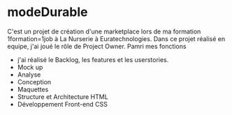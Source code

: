 # modeDurable

C'est un projet de création d'une marketplace lors de ma formation 1formation=1job à La Nurserie à Euratechnologies.
Dans ce projet réalisé en equipe, j'ai joué le rôle de Project Owner. Pamri mes fonctions 
* j'ai réalisé le Backlog, les features et les userstories.
* Mock up
* Analyse
* Conception
* Maquettes
* Structure et Architecture HTML
* Développement Front-end CSS
